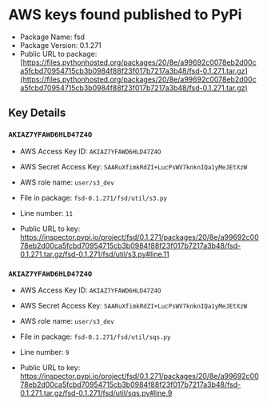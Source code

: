 # AWS keys found published to PyPi

* Package Name: fsd
* Package Version: 0.1.271
* Public URL to package: [https://files.pythonhosted.org/packages/20/8e/a99692c0078eb2d00ca5fcbd70954715cb3b0984f88f23f017b7217a3b48/fsd-0.1.271.tar.gz](https://files.pythonhosted.org/packages/20/8e/a99692c0078eb2d00ca5fcbd70954715cb3b0984f88f23f017b7217a3b48/fsd-0.1.271.tar.gz)

## Key Details

### `AKIAZ7YFAWD6HLD47Z4O`

* AWS Access Key ID: `AKIAZ7YFAWD6HLD47Z4O`
* AWS Secret Access Key: `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` 
* AWS role name: `user/s3_dev`
* File in package: `fsd-0.1.271/fsd/util/s3.py`
* Line number: `11`

* Public URL to key: https://inspector.pypi.io/project/fsd/0.1.271/packages/20/8e/a99692c0078eb2d00ca5fcbd70954715cb3b0984f88f23f017b7217a3b48/fsd-0.1.271.tar.gz/fsd-0.1.271/fsd/util/s3.py#line.11



### `AKIAZ7YFAWD6HLD47Z4O`

* AWS Access Key ID: `AKIAZ7YFAWD6HLD47Z4O`
* AWS Secret Access Key: `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` 
* AWS role name: `user/s3_dev`
* File in package: `fsd-0.1.271/fsd/util/sqs.py`
* Line number: `9`

* Public URL to key: https://inspector.pypi.io/project/fsd/0.1.271/packages/20/8e/a99692c0078eb2d00ca5fcbd70954715cb3b0984f88f23f017b7217a3b48/fsd-0.1.271.tar.gz/fsd-0.1.271/fsd/util/sqs.py#line.9


